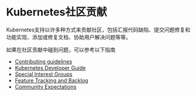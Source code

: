 # Kubernetes社区贡献

Kubernetes支持以许多种方式来贡献社区，包括汇报代码缺陷、提交问题修复和功能实现、添加或修复文档、协助用户解决问题等等。

如果在社区贡献中碰到问题，可以参考以下指南

- [Contributing guidelines](https://github.com/kubernetes/kubernetes/blob/master/CONTRIBUTING.md)
- [Kubernetes Developer Guide](https://github.com/kubernetes/community/tree/master/contributors/devel)
- [Special Interest Groups](https://github.com/kubernetes/community)
- [Feature Tracking and Backlog](https://github.com/kubernetes/features)
- [Community Expectations](https://github.com/kubernetes/community/blob/master/contributors/devel/community-expectations.md)